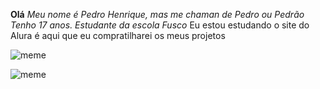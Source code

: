 **Olá**
_Meu nome é _Pedro Henrique_, mas me chaman de Pedro ou Pedrão
Tenho 17 anos. Estudante da escola Fusco_
Eu estou estudando o site do Alura
é aqui que eu compratilharei os meus projetos 


![meme](https://media1.tenor.com/m/CgGUXc-LDc4AAAAC/hacker-pc.gif)


![meme](https://media1.tenor.com/m/-S1hLDFv1G0AAAAC/neymar-neymar-jr.gif)
